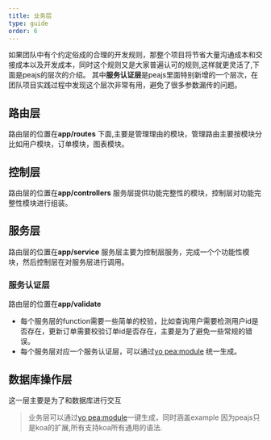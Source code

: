 ```yaml
---
title: 业务层
type: guide
order: 6
---
```


如果团队中有个约定俗成的合理的开发规则，那整个项目将节省大量沟通成本和交接成本以及开发成本，同时这个规则又是大家普遍认可的规则,这样就更灵活了,下面是peajs的层次的介绍。
其中**服务认证层**是peajs里面特别新增的一个层次，在团队项目实践过程中发现这个层次非常有用，避免了很多参数漏传的问题。

## 路由层
路由层的位置在**app/routes** 下面,主要是管理理由的模块，管理路由主要按模块分比如用户模块，订单模块，图表模块。

## 控制层
路由层的位置在**app/controllers** 
服务层提供功能完整性的模块，控制层对功能完整性模块进行组装。

## 服务层
路由层的位置在**app/service** 
服务层主要为控制层服务，完成一个个功能性模块，然后控制层在对服务层进行调用。

### 服务认证层
路由层的位置在**app/validate** 
* 每个服务层的function需要一些简单的校验，比如查询用户需要检测用户id是否存在，更新订单需要校验订单id是否存在，主要是为了避免一些常规的错误。
* 每个服务层对应一个服务认证层，可以通过[yo pea:module](migration.html)
统一生成。


## 数据库操作层
这一层主要是为了和数据库进行交互

> 业务层可以通过[yo pea:module](migration.html)一键生成，同时涵盖example
> 因为peajs只是koa的扩展,所有支持koa所有通用的语法.